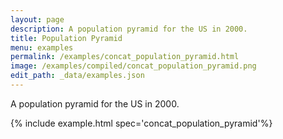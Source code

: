 ```yaml
---
layout: page
description: A population pyramid for the US in 2000.
title: Population Pyramid
menu: examples
permalink: /examples/concat_population_pyramid.html
image: /examples/compiled/concat_population_pyramid.png
edit_path: _data/examples.json
---
```


A population pyramid for the US in 2000.

{% include example.html spec='concat_population_pyramid'%}
